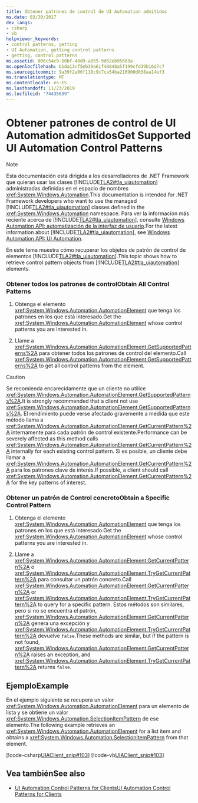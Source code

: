 ```yaml
---
title: Obtener patrones de control de UI Automation admitidos
ms.date: 03/30/2017
dev_langs:
- csharp
- vb
helpviewer_keywords:
- control patterns, getting
- UI Automation, getting control patterns
- getting, control patterns
ms.assetid: 006c54c9-50bf-48d9-a855-9d62eb95603a
ms.openlocfilehash: b1da13cf5eb39a61f40848a5f199cfd39b16d7c7
ms.sourcegitcommit: 9a39f2a06f110c9c7ca54ba216900d038aa14ef3
ms.translationtype: MT
ms.contentlocale: es-ES
ms.lasthandoff: 11/23/2019
ms.locfileid: "74435639"
---
```

# <a name="get-supported-ui-automation-control-patterns"></a><span data-ttu-id="7f40e-102">Obtener patrones de control de UI Automation admitidos</span><span class="sxs-lookup"><span data-stu-id="7f40e-102">Get Supported UI Automation Control Patterns</span></span>
> [!NOTE]
> <span data-ttu-id="7f40e-103">Esta documentación está dirigida a los desarrolladores de .NET Framework que quieran usar las clases [!INCLUDE[TLA2#tla_uiautomation](../../../includes/tla2sharptla-uiautomation-md.md)] administradas definidas en el espacio de nombres <xref:System.Windows.Automation>.</span><span class="sxs-lookup"><span data-stu-id="7f40e-103">This documentation is intended for .NET Framework developers who want to use the managed [!INCLUDE[TLA2#tla_uiautomation](../../../includes/tla2sharptla-uiautomation-md.md)] classes defined in the <xref:System.Windows.Automation> namespace.</span></span> <span data-ttu-id="7f40e-104">Para ver la información más reciente acerca de [!INCLUDE[TLA2#tla_uiautomation](../../../includes/tla2sharptla-uiautomation-md.md)], consulte [Windows Automation API: automatización de la interfaz de usuario](/windows/win32/winauto/entry-uiauto-win32).</span><span class="sxs-lookup"><span data-stu-id="7f40e-104">For the latest information about [!INCLUDE[TLA2#tla_uiautomation](../../../includes/tla2sharptla-uiautomation-md.md)], see [Windows Automation API: UI Automation](/windows/win32/winauto/entry-uiauto-win32).</span></span>  
  
 <span data-ttu-id="7f40e-105">En este tema muestra cómo recuperar los objetos de patrón de control de elementos [!INCLUDE[TLA2#tla_uiautomation](../../../includes/tla2sharptla-uiautomation-md.md)].</span><span class="sxs-lookup"><span data-stu-id="7f40e-105">This topic shows how to retrieve control pattern objects from [!INCLUDE[TLA2#tla_uiautomation](../../../includes/tla2sharptla-uiautomation-md.md)] elements.</span></span>  
  
### <a name="obtain-all-control-patterns"></a><span data-ttu-id="7f40e-106">Obtener todos los patrones de control</span><span class="sxs-lookup"><span data-stu-id="7f40e-106">Obtain All Control Patterns</span></span>  
  
1. <span data-ttu-id="7f40e-107">Obtenga el elemento <xref:System.Windows.Automation.AutomationElement> que tenga los patrones en los que está interesado.</span><span class="sxs-lookup"><span data-stu-id="7f40e-107">Get the <xref:System.Windows.Automation.AutomationElement> whose control patterns you are interested in.</span></span>  
  
2. <span data-ttu-id="7f40e-108">Llame a <xref:System.Windows.Automation.AutomationElement.GetSupportedPatterns%2A> para obtener todos los patrones de control del elemento.</span><span class="sxs-lookup"><span data-stu-id="7f40e-108">Call <xref:System.Windows.Automation.AutomationElement.GetSupportedPatterns%2A> to get all control patterns from the element.</span></span>  
  
> [!CAUTION]
> <span data-ttu-id="7f40e-109">Se recomienda encarecidamente que un cliente no utilice <xref:System.Windows.Automation.AutomationElement.GetSupportedPatterns%2A>.</span><span class="sxs-lookup"><span data-stu-id="7f40e-109">It is strongly recommended that a client not use <xref:System.Windows.Automation.AutomationElement.GetSupportedPatterns%2A>.</span></span> <span data-ttu-id="7f40e-110">El rendimiento puede verse afectado gravemente a medida que este método llama a <xref:System.Windows.Automation.AutomationElement.GetCurrentPattern%2A> internamente para cada patrón de control existente.</span><span class="sxs-lookup"><span data-stu-id="7f40e-110">Performance can be severely affected as this method calls <xref:System.Windows.Automation.AutomationElement.GetCurrentPattern%2A> internally for each existing control pattern.</span></span> <span data-ttu-id="7f40e-111">Si es posible, un cliente debe llamar a <xref:System.Windows.Automation.AutomationElement.GetCurrentPattern%2A> para los patrones clave de interés.</span><span class="sxs-lookup"><span data-stu-id="7f40e-111">If possible, a client should call <xref:System.Windows.Automation.AutomationElement.GetCurrentPattern%2A> for the key patterns of interest.</span></span>  
  
### <a name="obtain-a-specific-control-pattern"></a><span data-ttu-id="7f40e-112">Obtener un patrón de Control concreto</span><span class="sxs-lookup"><span data-stu-id="7f40e-112">Obtain a Specific Control Pattern</span></span>  
  
1. <span data-ttu-id="7f40e-113">Obtenga el elemento <xref:System.Windows.Automation.AutomationElement> que tenga los patrones en los que está interesado.</span><span class="sxs-lookup"><span data-stu-id="7f40e-113">Get the <xref:System.Windows.Automation.AutomationElement> whose control patterns you are interested in.</span></span>  
  
2. <span data-ttu-id="7f40e-114">Llame a <xref:System.Windows.Automation.AutomationElement.GetCurrentPattern%2A> o <xref:System.Windows.Automation.AutomationElement.TryGetCurrentPattern%2A> para consultar un patrón concreto.</span><span class="sxs-lookup"><span data-stu-id="7f40e-114">Call <xref:System.Windows.Automation.AutomationElement.GetCurrentPattern%2A> or <xref:System.Windows.Automation.AutomationElement.TryGetCurrentPattern%2A> to query for a specific pattern.</span></span> <span data-ttu-id="7f40e-115">Estos métodos son similares, pero si no se encuentra el patrón, <xref:System.Windows.Automation.AutomationElement.GetCurrentPattern%2A> genera una excepción y <xref:System.Windows.Automation.AutomationElement.TryGetCurrentPattern%2A> devuelve `false`.</span><span class="sxs-lookup"><span data-stu-id="7f40e-115">These methods are similar, but if the pattern is not found, <xref:System.Windows.Automation.AutomationElement.GetCurrentPattern%2A> raises an exception, and <xref:System.Windows.Automation.AutomationElement.TryGetCurrentPattern%2A> returns `false`.</span></span>  
  
## <a name="example"></a><span data-ttu-id="7f40e-116">Ejemplo</span><span class="sxs-lookup"><span data-stu-id="7f40e-116">Example</span></span>  
 <span data-ttu-id="7f40e-117">En el ejemplo siguiente se recupera un valor <xref:System.Windows.Automation.AutomationElement> para un elemento de lista y se obtiene un valor <xref:System.Windows.Automation.SelectionItemPattern> de ese elemento.</span><span class="sxs-lookup"><span data-stu-id="7f40e-117">The following example retrieves an <xref:System.Windows.Automation.AutomationElement> for a list item and obtains a <xref:System.Windows.Automation.SelectionItemPattern> from that element.</span></span>  
  
 [!code-csharp[UIAClient_snip#103](../../../samples/snippets/csharp/VS_Snippets_Wpf/UIAClient_snip/CSharp/ClientForm.cs#103)]
 [!code-vb[UIAClient_snip#103](../../../samples/snippets/visualbasic/VS_Snippets_Wpf/UIAClient_snip/VisualBasic/ClientForm.vb#103)]  
  
## <a name="see-also"></a><span data-ttu-id="7f40e-118">Vea también</span><span class="sxs-lookup"><span data-stu-id="7f40e-118">See also</span></span>

- [<span data-ttu-id="7f40e-119">UI Automation Control Patterns for Clients</span><span class="sxs-lookup"><span data-stu-id="7f40e-119">UI Automation Control Patterns for Clients</span></span>](ui-automation-control-patterns-for-clients.md)
